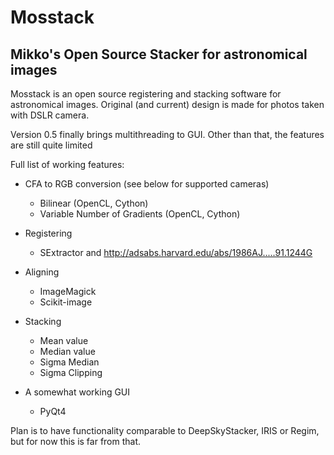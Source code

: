 # Mosstack
## Mikko's Open Source Stacker for astronomical images

Mosstack is an open source registering and stacking software for
astronomical images. Original (and current) design is made for photos taken
with DSLR camera.

Version 0.5 finally brings multithreading to GUI. Other than that, the features
are still quite limited

Full list of working features:

- CFA to RGB conversion (see below for supported cameras)
    - Bilinear (OpenCL, Cython)
    - Variable Number of Gradients (OpenCL, Cython)

- Registering
    - SExtractor and http://adsabs.harvard.edu/abs/1986AJ.....91.1244G

- Aligning
    - ImageMagick
    - Scikit-image

- Stacking
    - Mean value
    - Median value
    - Sigma Median
    - Sigma Clipping

- A somewhat working GUI
    - PyQt4

Plan is to have functionality comparable to DeepSkyStacker, IRIS or Regim, but
for now this is far from that.